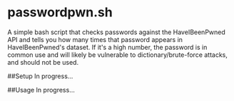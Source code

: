 # passwordpwn.sh
A simple bash script that checks passwords against the HaveIBeenPwned API and tells you how many times that password appears in HaveIBeenPwned's dataset.
If it's a high number, the password is in common use and will likely be vulnerable to dictionary/brute-force attacks, and should not be used.

##Setup
In progress...

##Usage
In progress...
